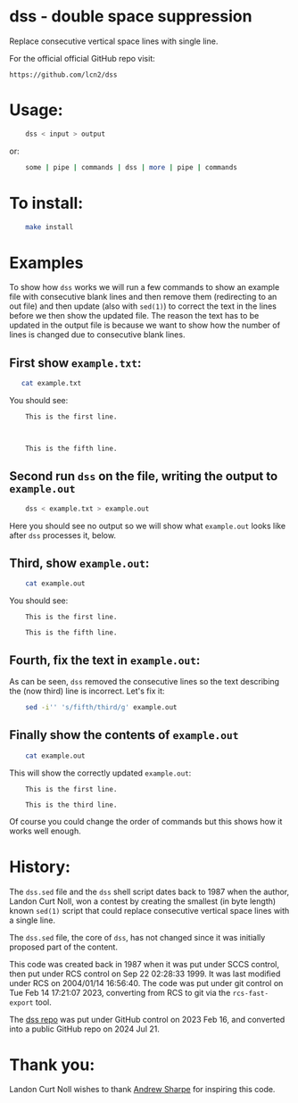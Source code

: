 # dss - double space suppression

Replace consecutive vertical space lines with single line.

For the official official GitHub repo visit:

    https://github.com/lcn2/dss


# Usage:

```sh
    dss < input > output
```

or:

```sh
    some | pipe | commands | dss | more | pipe | commands
```


# To install:

```sh
    make install
```


# Examples

To show how `dss` works we will run a few commands to show an example file with
consecutive blank lines and then remove them (redirecting to an out file) and
then update (also with `sed(1)`) to correct the text in the lines before we then
show the updated file. The reason the text has to be updated in the output file
is because we want to show how the number of lines is changed due to consecutive
blank lines.

## First show `example.txt`:

```sh
   cat example.txt
```

You should see:

```sh
    This is the first line.



    This is the fifth line.
```

## Second run `dss` on the file, writing the output to `example.out`

```sh
    dss < example.txt > example.out
```

Here you should see no output so we will show what `example.out` looks like
after `dss` processes it, below.

## Third, show `example.out`:

```sh
    cat example.out
```

You should see:

```
    This is the first line.

    This is the fifth line.
```

## Fourth, fix the text in `example.out`:

As can be seen, `dss` removed the consecutive lines so the text describing the
(now third) line is incorrect. Let's fix it:

```sh
    sed -i'' 's/fifth/third/g' example.out
```

## Finally show the contents of `example.out`

```sh
    cat example.out
```

This will show the correctly updated `example.out`:

```
    This is the first line.

    This is the third line.
```

Of course you could change the order of commands but this shows how it works
well enough.

# History:

The `dss.sed` file and the `dss` shell script dates back
to 1987 when the author, Landon Curt Noll, won a contest
by creating the smallest (in byte length) known `sed(1)`
script that could replace consecutive vertical space
lines with a single line.

The `dss.sed` file, the core of `dss`, has not changed since it
was initially proposed part of the content.

This code was created back in 1987 when it was put under
SCCS control, then put under RCS control on Sep 22 02:28:33
1999.  It was last modified under RCS on 2004/01/14 16:56:40.
The code was put under git control on Tue Feb 14 17:21:07 2023,
converting from RCS to git via the `rcs-fast-export` tool.

The [dss repo](https://github.com/lcn2/dss) was put under
GitHub control on 2023 Feb 16, and converted into a public
GitHub repo on 2024 Jul 21.


# Thank you:

Landon Curt Noll wishes to thank
[Andrew Sharpe](https://www.linkedin.com/in/andrew-sharpe-a2817a1/)
for inspiring this code.
